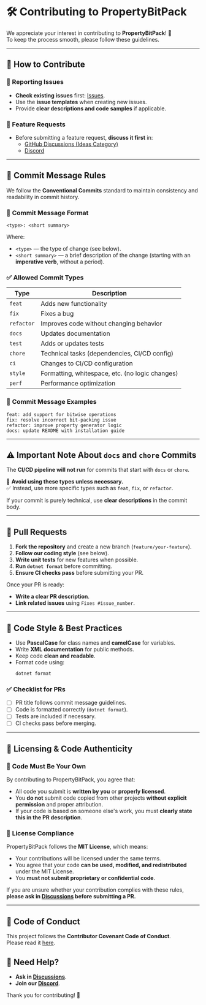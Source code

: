 ﻿# 🛠️ Contributing to PropertyBitPack

We appreciate your interest in contributing to **PropertyBitPack**! 🚀  
To keep the process smooth, please follow these guidelines.

---

## 🚀 How to Contribute

### 🔹 Reporting Issues
- **Check existing issues** first: [Issues](https://github.com/Asaicraft/PropertyBitPack/issues).
- Use the **issue templates** when creating new issues.
- Provide **clear descriptions and code samples** if applicable.

### 🔹 Feature Requests
- Before submitting a feature request, **discuss it first** in:
  - [GitHub Discussions (Ideas Category)](https://github.com/Asaicraft/PropertyBitPack/discussions/categories/ideas)
  - [Discord](https://discord.gg/RpxD2BeNsZ)

---

## 📌 Commit Message Rules

We follow the **Conventional Commits** standard to maintain consistency and readability in commit history.

### 🔹 **Commit Message Format**
```text
<type>: <short summary>
```
Where:
- `<type>` — the type of change (see below).
- `<short summary>` — a brief description of the change (starting with an **imperative verb**, without a period).

### ✅ **Allowed Commit Types**
| Type       | Description                                      |
|------------|--------------------------------------------------|
| `feat`     | Adds new functionality                           |
| `fix`      | Fixes a bug                                      |
| `refactor` | Improves code without changing behavior          |
| `docs`     | Updates documentation                            |
| `test`     | Adds or updates tests                            |
| `chore`    | Technical tasks (dependencies, CI/CD config)     |
| `ci`       | Changes to CI/CD configuration                   |
| `style`    | Formatting, whitespace, etc. (no logic changes)  |
| `perf`     | Performance optimization                         |

### 🔹 **Commit Message Examples**
```text
feat: add support for bitwise operations
fix: resolve incorrect bit-packing issue
refactor: improve property generator logic
docs: update README with installation guide
```

---

## ⚠️ **Important Note About `docs` and `chore` Commits**
The **CI/CD pipeline will not run** for commits that start with `docs` or `chore`.  

🔴 **Avoid using these types unless necessary.**  
✅ Instead, use more specific types such as `feat`, `fix`, or `refactor`.  

If your commit is purely technical, use **clear descriptions** in the commit body.

---

## 🔹 Pull Requests

1. **Fork the repository** and create a new branch (`feature/your-feature`).
2. **Follow our coding style** (see below).
3. **Write unit tests** for new features when possible.
4. **Run `dotnet format`** before committing.
5. **Ensure CI checks pass** before submitting your PR.

Once your PR is ready:
- **Write a clear PR description**.
- **Link related issues** using `Fixes #issue_number`.

---

## 🎨 Code Style & Best Practices
- Use **PascalCase** for class names and **camelCase** for variables.
- Write **XML documentation** for public methods.
- Keep code **clean and readable**.
- Format code using:
  ```sh
  dotnet format
  ```

### ✅ **Checklist for PRs**
- [ ] PR title follows commit message guidelines.
- [ ] Code is formatted correctly (`dotnet format`).
- [ ] Tests are included if necessary.
- [ ] CI checks pass before merging.

---

## 🔐 Licensing & Code Authenticity

### 🔹 **Code Must Be Your Own**
By contributing to PropertyBitPack, you agree that:
- All code you submit is **written by you** or **properly licensed**.
- You **do not** submit code copied from other projects **without explicit permission** and proper attribution.
- If your code is based on someone else's work, you must **clearly state this in the PR description**.

### 🔹 **License Compliance**
PropertyBitPack follows the **MIT License**, which means:
- Your contributions will be licensed under the same terms.
- You agree that your code **can be used, modified, and redistributed** under the MIT License.
- You **must not submit proprietary or confidential code**.

If you are unsure whether your contribution complies with these rules, **please ask in [Discussions](https://github.com/Asaicraft/PropertyBitPack/discussions) before submitting a PR.**

---

## 📜 Code of Conduct
This project follows the **Contributor Covenant Code of Conduct**.  
Please read it [here](https://github.com/Asaicraft/PropertyBitPack/blob/master/CODE_OF_CONDUCT.md).

## 💬 Need Help?
- **Ask in [Discussions](https://github.com/Asaicraft/PropertyBitPack/discussions)**.
- **Join our [Discord](https://discord.gg/RpxD2BeNsZ)**.

Thank you for contributing! 🎉